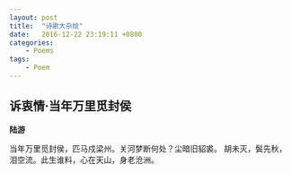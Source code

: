 ```yaml
---
layout: post
title:  "诗歌大杂烩"
date:   2016-12-22 23:19:11 +0800
categories:
    - Poems
tags:
    - Poem
---
```


## 诉衷情·当年万里觅封侯

**陆游**

当年万里觅封侯，匹马戍梁州。关河梦断何处？尘暗旧貂裘。
胡未灭，鬓先秋，泪空流。此生谁料，心在天山，身老沧洲。

<!-- more -->
